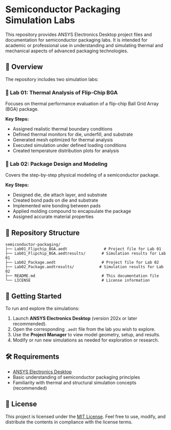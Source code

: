 # Semiconductor Packaging Simulation Labs

This repository provides ANSYS Electronics Desktop project files and documentation for semiconductor packaging labs. It is intended for academic or professional use in understanding and simulating thermal and mechanical aspects of advanced packaging technologies.

## 📘 Overview

The repository includes two simulation labs:

### 🔬 Lab 01: Thermal Analysis of Flip-Chip BGA

Focuses on thermal performance evaluation of a flip-chip Ball Grid Array (BGA) package.

**Key Steps:**

* Assigned realistic thermal boundary conditions
* Defined thermal monitors for die, underfill, and substrate
* Generated mesh optimized for thermal analysis
* Executed simulation under defined loading conditions
* Created temperature distribution plots for analysis

### 🧩 Lab 02: Package Design and Modeling

Covers the step-by-step physical modeling of a semiconductor package.

**Key Steps:**

* Designed die, die attach layer, and substrate
* Created bond pads on die and substrate
* Implemented wire bonding between pads
* Applied molding compound to encapsulate the package
* Assigned accurate material properties

## 📁 Repository Structure

```
semiconductor-packaging/
├── Lab01_Flipchip_BGA.aedt                # Project file for Lab 01
├── Lab01_Flipchip_BGA.aedtresults/       # Simulation results for Lab 01
├── Lab02_Package.aedt                    # Project file for Lab 02
├── Lab02_Package.aedtresults/           # Simulation results for Lab 02
├── README.md                             # This documentation file
└── LICENSE                               # License information
```

## 🚀 Getting Started

To run and explore the simulations:

1. Launch **ANSYS Electronics Desktop** (version 202x or later recommended).
2. Open the corresponding `.aedt` file from the lab you wish to explore.
3. Use the **Project Manager** to view model geometry, setup, and results.
4. Modify or run new simulations as needed for exploration or research.

## 🛠️ Requirements

* [ANSYS Electronics Desktop](https://www.ansys.com/products/electronics)
* Basic understanding of semiconductor packaging principles
* Familiarity with thermal and structural simulation concepts (recommended)

## 📄 License

This project is licensed under the [MIT License](LICENSE). Feel free to use, modify, and distribute the contents in compliance with the license terms.

